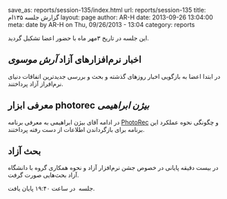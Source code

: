 save_as: reports/session-135/index.html
url: reports/session-135
title: گزارش جلسه ۱۳۵ام
layout: page
author: AR-H
date: 2013-09-26 13:04:00
meta: date by AR-H on Thu, 09/26/2013 - 13:04
category: reports

این جلسه در تاریخ ۳مهر ماه با حضور اعضا تشکیل گردید.

## اخبار نرم‌افزارهای آزاد *آرش موسوی*
در ابتدا اعضا به بازگویی
اخبار روزهای گذشته و بحث و بررسی جدیدترین اتفاقات دنیای نرم‌افراز آزاد
پرداختند.

## معرفی ابزار photorec *بیژن ابراهیمی*
در ادامه آقای بیژن ابراهیمی به معرفی برنامه
[PhotoRec](http://www.cgsecurity.org/wiki/PhotoRec) و چگونگی نحوه عملکرد این
برنامه برای بازگرداندن اطلاعات از دست رفته پرداختند.

## بحث آزاد
در بیست دقیقه پایانی در
خصوص جشن نرم‌افزار آزاد و نحوه همکاری گروه با دانشگاه آزاد بحث‌هایی صورت گرفت.

جلسه  در ساعت ۱۹:۴۰ پایان یافت.



<!--more-->
